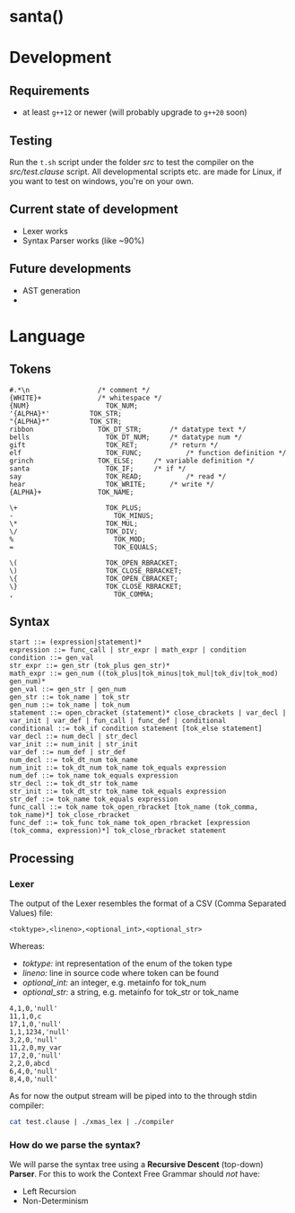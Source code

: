 # santa()
# Development
## Requirements
- at least `g++12` or newer (will probably upgrade to `g++20` soon)
## Testing
Run the `t.sh` script under the folder _src_ to test the compiler on the _src/test.clause_ script.
All developmental scripts etc. are made for Linux, if you want to test on windows, you're on your own.
## Current state of development
- Lexer works
- Syntax Parser works (like ~90%)
## Future developments
- AST generation
-

# Language
## Tokens
```tokens
#.*\n 			      /* comment */
{WHITE}+		      /* whitespace */
{NUM}			        TOK_NUM;
'{ALPHA}*'		    TOK_STR;
"{ALPHA}*"		    TOK_STR;
ribbon			      TOK_DT_STR;		/* datatype text */
bells			        TOK_DT_NUM;		/* datatype num */
gift			        TOK_RET;		/* return */
elf				        TOK_FUNC;			/* function definition */
grinch			      TOK_ELSE;		/* variable definition */
santa			        TOK_IF;		/* if */
say				        TOK_READ;			/* read */
hear			        TOK_WRITE;		/* write */
{ALPHA}+		      TOK_NAME;

\+				        TOK_PLUS;
-				          TOK_MINUS;
\*				        TOK_MUL;
\/				        TOK_DIV;
%				          TOK_MOD;
=				          TOK_EQUALS;

\(				        TOK_OPEN_RBRACKET;
\)				        TOK_CLOSE_RBRACKET;
\{				        TOK_OPEN_CBRACKET;
\}				        TOK_CLOSE_RBRACKET;
,				          TOK_COMMA;
```
## Syntax
```EBNF
start ::= (expression|statement)*
expression ::= func_call | str_expr | math_expr | condition
condition ::= gen_val
str_expr ::= gen_str (tok_plus gen_str)*
math_expr ::= gen_num ((tok_plus|tok_minus|tok_mul|tok_div|tok_mod) gen_num)*
gen_val ::= gen_str | gen_num
gen_str ::= tok_name | tok_str
gen_num ::= tok_name | tok_num
statement ::= open_cbracket (statement)* close_cbrackets | var_decl | var_init | var_def | fun_call | func_def | conditional
conditional ::= tok_if condition statement [tok_else statement]
var_decl ::= num_decl | str_decl
var_init ::= num_init | str_init
var_def ::= num_def | str_def
num_decl ::= tok_dt_num tok_name
num_init ::= tok_dt_num tok_name tok_equals expression
num_def ::= tok_name tok_equals expression
str_decl ::= tok_dt_str tok_name
str_init ::= tok_dt_str tok_name tok_equals expression
str_def ::= tok_name tok_equals expression
func_call ::= tok_name tok_open_rbracket [tok_name (tok_comma, tok_name)*] tok_close_rbracket
func_def ::= tok_func tok_name tok_open_rbracket [expression (tok_comma, expression)*] tok_close_rbracket statement
```
## Processing
### Lexer
The output of the Lexer resembles the format of a CSV (Comma Separated Values) file:
```tokenstream
<toktype>,<lineno>,<optional_int>,<optional_str>
```

Whereas:
- *toktype:* int representation of the enum of the token type
- *lineno:* line in source code where token can be found
- *optional_int:* an integer, e.g. metainfo for tok_num
- *optional_str:* a string, e.g. metainfo for tok_str or tok_name

```tokenstream
4,1,0,'null'
11,1,0,c
17,1,0,'null'
1,1,1234,'null'
3,2,0,'null'
11,2,0,my_var
17,2,0,'null'
2,2,0,abcd
6,4,0,'null'
8,4,0,'null'
```

As for now the output stream will be piped into to the through stdin compiler:

```bash
cat test.clause | ./xmas_lex | ./compiler
```

### How do we parse the syntax?
We will parse the syntax tree using a **Recursive Descent** (top-down) **Parser**. For this to work the Context Free Grammar should *not* have:
- Left Recursion
- Non-Determinism

